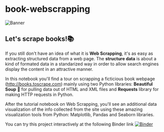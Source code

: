 # book-webscrapping

![Banner](https://images.squarespace-cdn.com/content/v1/5773dde903596ecc892de49f/1606290672221-FROACHB8RVCZ15QSAYH4/ke17ZwdGBToddI8pDm48kBEbJ4X1_RBiAWsf6mxrahQUqsxRUqqbr1mOJYKfIPR7LoDQ9mXPOjoJoqy81S2I8N_N4V1vUb5AoIIIbLZhVYy7Mythp_T-mtop-vrsUOmeInPi9iDjx9w8K4ZfjXt2dotjh5j1vW76STHA22qACelGTD8y-_ApmyYGpEMstMbMOpYghpI-Ha_TwZsqqmJXng/banner-books.jpg?format=1500w)
## Let's scrape books!📚

If you still don't have an idea of what it is **Web Scrapping**, it's as easy as extracting structured data from a web page. The **structure data** is about a kind of formated data in a standarized way in order to allow search engines display the content in an attractive manner.

In this notebook you'll find a tour on scrapping a ficticious book webpage (http://books.toscrape.com) mainly using two Python libraries: **Beautiful Soup**  🥘  for pulling data out of HTML and XML files and **Requests** library for making HTTP requests in Python.

After the tutorial notebook on Web Scrapping, you'll see an additional data visualization of the info collected from the site using these amazing visualization tools from Python: Matplotlib, Pandas and Seaborn libraries.

You can try this project interactively at the following Binder link [![Binder](https://mybinder.org/badge_logo.svg)](https://mybinder.org/v2/gh/anievescordeiro/book-webscrapping/main?urlpath=https%3A%2F%2Fgithub.com%2Fanievescordeiro%2Fbook-webscrapping%2Fblob%2Fmain%2FWebScrappingOfBooks.ipynb)
